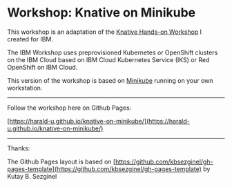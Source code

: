 # Workshop: Knative on Minikube

This workshop is an adaptation of the [Knative Hands-on Workshop](https://harald-u.github.io/knative-handson-workshop/) I created for IBM.

The IBM Workshop uses preprovisioned Kubernetes or OpenShift clusters on the IBM Cloud based on IBM Cloud Kubernetes Service (IKS) or Red OpenShift on IBM Cloud.

This version of the workshop is based on [Minikube](https://minikube.sigs.k8s.io/docs/) running on your own workstation.  

---

Follow the workshop here on Github Pages: 

[https://harald-u.github.io/knative-on-minikube/](https://harald-u.github.io/knative-on-minikube/)


---

Thanks: 

The Github Pages layout is based on [https://github.com/kbsezginel/gh-pages-template](https://github.com/kbsezginel/gh-pages-template) by Kutay B. Sezginel